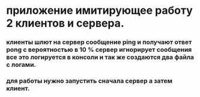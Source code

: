 # приложение имитирующее работу 2 клиентов и сервера.

### клиенты шлют на сервер сообщение ping и получают ответ pong с вероятностью в 10 % сервер игнорирует сообщения все это логируется в консоли и так же создаются два файла с логами. 
### для работы нужно запустить сначала сервер а затем клиент.